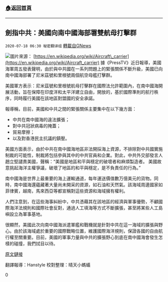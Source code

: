 ###  [:house:返回首頁](https://github.com/ourhimalayas/txt)
---

## 劍指中共：美國向南中國海部署雙航母打擊群
`2020-07-18 06:30 秘密翻译组` [轉載自GNews](https://gnews.org/zh-hant/268316/)

![](https://s3.amazonaws.com/gnews-media-offload/wp-content/uploads/2020/07/18061632/Picture-1-111.png)圖片來源： [https://en.wikipedia.org/wiki/Aircraft\_carrier](https://en.wikipedia.org/wiki/Aircraft_carrier) 
據《PressTV》近日報導，美國海軍周五發表聲明，由於與中共國在一系列問題上的緊張關係不斷升級，美國已向南中國海部署了尼米茲號和里根號兩個航空母艦打擊群。

美國軍方表示：尼米茲號和里根號航母打擊群在國際法允許範圍內，在南中國海開展活動，旨在保障在印度洋和太平洋建立自由，開放的，基於國際準則的航行秩序，同時履行美國在該地區對盟國的安全承諾。

報導稱，目前，美國和中共之間的緊張關係主要集中在以下幾方面：

- 中共在南中國海的違法擴張；
- 對中共冠狀病毒的掩蓋；
- 貿易摩擦；
- 以及對香港民主抗議的鎮壓。


美國方面表示，由於中共在南中國海地區非法開採海上資源，不排除對中共國實施制裁的可能性，制裁將包括參與其中的中共官員和企業。對此，中共外交部發言人趙立堅譴責美國，聲稱：“美國是地區和平與穩定的破壞者和麻煩製造者。 美國故意挑起海洋主權爭議，破壞了地區的和平與穩定，是不負責任的行為。”

南中國海是世界上最重要的海上運輸通道，每年運送價值數万億美元的貨物。同時，南中國海還蘊藏著大量尚未開采的資源，如石油和天然氣。該海域周邊國家如菲律賓，越南，馬來西亞等都宣稱對這些資源和海域擁有權利。

人們注意到，在這些海事糾紛中，中共憑藉其在該地區的經濟與軍事優勢，不顧國際海洋法規則和國際社會反對，通過人工填海等方式不斷擴張，甚至將某些人工島嶼設立為軍事基地。

很顯然，美國此次向南中國海派遣軍艦和戰機就是針對中共在這一海域的擴張與野心。由於該海域處於重要的國際戰略位置，維護國際海洋規則，保證各國的自由航行權至關重要。目前，美國的軍事力量與中共的擴張野心到底在南中國海會發生怎樣的碰撞，我們拭目以待。

[原文鏈接](https://www.presstv.com/Detail/2020/07/17/629820/www.presstv.ir)

翻譯報導：Hanstyle 
校對整理：晴天小螞蟻

0
